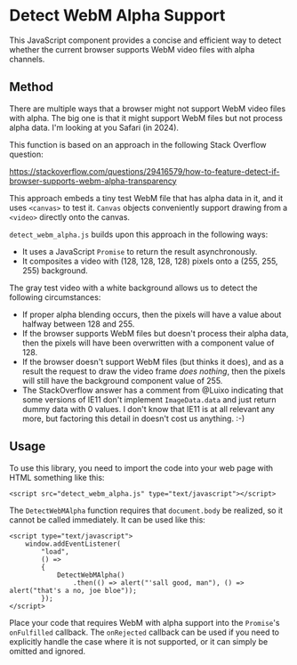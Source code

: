 # Detect WebM Alpha Support

This JavaScript component provides a concise and efficient way to detect whether the current browser supports WebM video files with alpha channels.

## Method

There are multiple ways that a browser might not support WebM video files with alpha. The big one is that it might support WebM files but not process alpha data. I'm looking at you Safari (in 2024).

This function is based on an approach in the following Stack Overflow question:

https://stackoverflow.com/questions/29416579/how-to-feature-detect-if-browser-supports-webm-alpha-transparency

This approach embeds a tiny test WebM file that has alpha data in it, and it uses `<canvas>` to test it. `Canvas` objects conveniently support drawing from a `<video>` directly onto the canvas.

`detect_webm_alpha.js` builds upon this approach in the following ways:

* It uses a JavaScript `Promise` to return the result asynchronously.
* It composites a video with (128, 128, 128, 128) pixels onto a (255, 255, 255) background.

The gray test video with a white background allows us to detect the following circumstances:

* If proper alpha blending occurs, then the pixels will have a value about halfway between 128 and 255.
* If the browser supports WebM files but doesn't process their alpha data, then the pixels will have been overwritten with a component value of 128.
* If the browser doesn't support WebM files (but thinks it does), and as a result the request to draw the video frame _does nothing_, then the pixels will still have the background component value of 255.
* The StackOverflow answer has a comment from @Luixo indicating that some versions of IE11 don't implement `ImageData.data` and just return dummy data with 0 values. I don't know that IE11 is at all relevant any more, but factoring this detail in doesn't cost us anything. :-)

## Usage

To use this library, you need to import the code into your web page with HTML something like this:
```
<script src="detect_webm_alpha.js" type="text/javascript"></script>
```
The `DetectWebMAlpha` function requires that `document.body` be realized, so it cannot be called immediately. It can be used like this:
```
<script type="text/javascript">
	window.addEventListener(
		"load",
		() =>
		{
			DetectWebMAlpha()
				.then(() => alert("'sall good, man"), () => alert("that's a no, joe bloe"));
		});
</script>
```
Place your code that requires WebM with alpha support into the `Promise`'s `onFulfilled` callback. The `onRejected` callback can be used if you need to explicitly handle the case where it is not supported, or it can simply be omitted and ignored.
